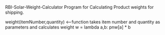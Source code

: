  RBI-Solar-Weight-Calculator
 Program for Calculating Product weights for shipping.



 weight(itemNumber,quantity) <--function takes item number and quantity as parameters and calculates weight
w = lambda a,b: pnw[a] * b
